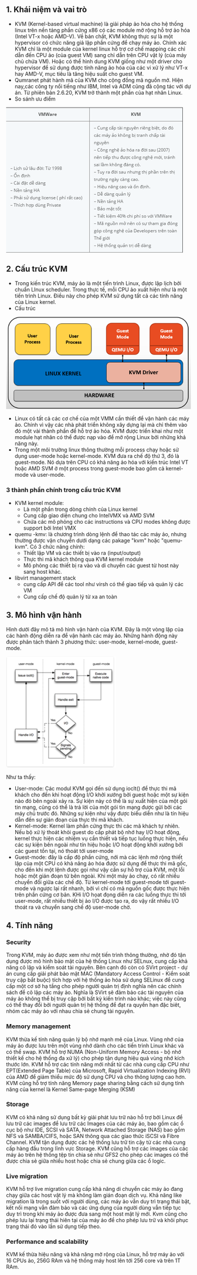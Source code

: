 ## 1. Khái niệm và vai trò

* KVM (Kernel-based virtual machine) là giải pháp ảo hóa cho hệ thống linux trên nền tảng phần cứng x86 có các module mở rộng hỗ trợ ảo hóa (Intel VT-x hoặc AMD-V). Về bản chất, KVM không thực sự là một hypervisor có chức năng giả lập phần cứng để chạy máy ảo. Chính xác KVM chỉ là một module của kernel linux hỗ trợ cơ chế mapping các chỉ dẫn đến CPU ảo (của guest VM) sang chỉ dẫn trên CPU vật lý (của máy chủ chứa VM). Hoặc có thể hình dung KVM giống như một driver cho hypervisor để sử dụng được tính năng ảo hóa của các vi xử lý như VT-x hay AMD-V, mục tiêu là tăng hiệu suất cho guest VM.
* Qumranet phát hành mã của KVM cho cộng đồng mã nguồn mở. Hiện nay,các công ty nổi tiếng như IBM, Intel và ADM cũng đã cộng tác với dự án. Từ phiên bản 2.6.20, KVM trở thành một phần của hạt nhân Linux.
* So sánh ưu điểm

![KVM](image/KVM.png)

## 2. Cấu trúc KVM

* Trong kiến trúc KVM, máy ảo là một tiến trình Linux, được lập lịch bởi chuẩn LInux scheduler. Trong thực tế, mỗi CPU ảo xuất hiện như là một tiến trình Linux. Điều này cho phép KVM sử dụng tất cả các tính năng của Linux kernel.
* Cấu trúc

![cau truc](image/cautruc.png)

* Linux có tất cả các cơ chế của một VMM cần thiết để vận hành các máy ảo. Chính vì vậy các nhà phát triển không xây dựng lại mà chỉ thêm vào đó một vài thành phần để hỗ trợ ảo hóa. KVM được triển khai như một module hạt nhân có thể được nạp vào để mở rộng Linux bởi những khả năng này.
* Trong một môi trường linux thông thường mỗi process chạy hoặc sử dụng user-mode hoặc kernel-mode. KVM đưa ra chế độ thứ 3, đó là guest-mode. Nó dựa trên CPU có khả năng ảo hóa với kiến trúc Intel VT hoặc AMD SVM ở một process trong guest-mode bao gồm cả kernel-mode và user-mode.
### 3 thành phần chính trong cấu trúc KVM
* KVM kernel module:  
    * Là một phần trong dòng chính của Linux kernel
    * Cung cấp giao diện chung cho IntelVMX và AMD SVM
    * Chứa các mô phỏng cho các instructions và CPU modes không được support bởi Intel VMX
* quemu -kmv: là chương trình dòng lệnh để thao tác các máy ảo, nhưng thường được vận chuyển dưới dạng các pakage "kvm" hoặc "quemu-kvm". Có 3 chức năng chính:
    * Thiết lập VM và các thiết bị vào ra (input/output)
    * Thực thi mã khách thông qua KVM kernel module
    * Mô phỏng các thiết bị ra vào và di chuyển các guest từ host này sang host khác.
* libvirt management stack
    * cung cấp API để các tool như virsh có thể giao tiếp và quản lý các VM
    * Cung cấp chế độ quản lý từ xa an toàn

## 3. Mô hình vận hành
Hình dưới đây mô tả mô hình vận hành của KVM. Đây là một vòng lặp của các hành động diễn ra để vận hành các máy ảo. Những hành động này được phân tách thành 3 phương thức: user-mode, kernel-mode, guest-mode.

![mo hinh](image/mo-hinh.png)

Như ta thấy:
* User-mode: Các modul KVM gọi đến sử dụng ioclt() để thực thi mã khách cho đến khi hoạt động I/O khởi xướng bởi guest hoặc một sự kiện nào đó bên ngoài xảy ra. Sự kiện này có thể là sự xuất hiện của một gói tin mạng, cũng có thể là trả lời của một gói tin mạng được gửi bởi các máy chủ trước đó. Những sự kiện như vậy được biểu diễn như là tín hiệu dẫn đến sự gián đoạn của thực thi mã khách.
* Kernel-mode: Kernel làm phần cứng thực thi các mã khách tự nhiên. Nếu bộ xử lý thoát khỏi guest do cấp phát bộ nhớ hay I/O hoạt động, kernel thực hiện các nhiệm vụ cần thiết và tiếp tục luồng thực hiện, nếu các sự kiện bên ngoài như tín hiệu hoặc I/O hoạt động khởi xướng bởi các guest tồn tại, nó thoát tới user-mode
* Guest-mode: đây là cấp độ phần cứng, nới mà các lệnh mở rộng thiết lập của một CPU có khả năng ảo hóa được sử dụng để thực thi mã gốc, cho đến khi một lệnh được gọi như vậy cần sự hỗ trợ của KVM, một lỗi hoặc một gián đoạn từ bên ngoài.
Khi một máy ảo chạy, có rất nhiều chuyển đổi giữa các chế độ. Từ kernel-mode tới guest-mode tới guest-mode và ngược lại rất nhanh, bởi vì chỉ có mã nguồn gốc được thực hiện trên phần cứng cơ bản. KHi I/O họat đọng diễn ra các luồng thực thi tới user-mode, rất nhiều thiết bị ảo I/O được tạo ra, do vậy rất nhiều I/O thoát ra và chuyển sang chế độ user-mode chờ.

## 4. Tính năng

### Security
Trong KVM, máy ảo được xem như một tiến trình thông thường, nhờ đó tận dụng được mô hình bảo mật của hệ thống Linux như SELnux, cung cấp khả năng cô lập và kiểm soát tài nguyên. Bên cạnh đó còn có SVirt project - dự án cung cấp giải phát bảo mật MAC (Mandatory Access Control - Kiểm soát truy cập bắt buộc) tích hợp với hệ thống ảo hóa sử dụng SELinux để cung cấp một cơ sở hạ tầng cho phép người quản trị định nghĩa nên các chính sách để cô lập các máy ảo. Nghĩa là SVirt sẽ đảm bảo các tài nguyên của máy ảo không thể bị truy cập bởi bất kỳ kiến trình nào khác; việc này cũng có thể thay đổi bởi người quản trị hệ thống để đạt ra quyền hạn đặc biêt, nhóm các máy ảo với nhau chia sẻ chung tài nguyên.

### Memory management
KVM thừa kế tính năng quản lý bộ nhớ mạnh mẽ của Linux. Vùng nhớ của máy ảo được lưu trên một vùng nhớ dành cho các tiến trình Linux khác và có thể swap. KVM hỗ trợ NUMA (Non-Uniform Memory Access - bộ nhớ thiết kế cho hệ thống đa xử lý) cho phép tận dụng hiệu quả vùng nhớ kích thước lớn. KVM hỗ trợ các tính năng mới nhất từ các nhà cung cấp CPU như EPT(Extended Page Table) của Microsoft, Rapid Virtualization Indexing (RVI) của AMD để giảm thiểu mức độ sử dụng CPU và cho thông lượng cao hơn. KVM cũng hỗ trợ tính năng Memory page sharing bằng cách sử dụng tính năng của kernel là Kernel Same-page Merging (KSM)

### Storage
KVM có khả năng sử dụng bất kỳ giải phát lưu trữ nào hỗ trợ bởi Linux để lưu trữ các images để lưu trữ các Images của các máy ảo, bao gồm các ổ cục bộ như IDE, SCSI và SATA, Network Attached Storage (NAS) bao gồm NFS và SAMBA/CIFS, hoặc SAN thông qua các giao thức iSCSI và Fibre Channel. KVM tận dụng được các hệ thống lưu trữ tin cậy từ các nhà cung cấp hàng đầu trong lĩnh vực Storage. KVM cũng hỗ trợ các images của các máy ảo trên hệ thống tệp tin chia sẻ như GFS2 cho phép các images có thể được chia sẻ giữa nhiều host hoặc chia sẻ chung giữa các ổ logic.

### Live migration 
KVM hỗ trợ live migration cung cấp khả năng di chuyển các máy ảo đang chạy giữa các host vật lý mà không làm gián đoạn dịch vụ. Khả năng like migration là trong suốt với người dùng, các máy ảo vẫn duy trì trạng thái bật, kết nối mạng vẫn đảm bảo và các ứng dụng của người dùng vẫn tiếp tục duy trì trong khi máy ảo được đưa sang một host mật lý mới. Kvm cũng cho phép lưu lại trạng thái hiên tại của máy ảo để cho phép lưu trữ và khôi phục trạng thái đó vào lần sử dụng tiếp theo.

### Performance and scalability
KVM kế thừa hiệu năng và khả năng mở rộng của Linux, hỗ trợ máy ảo với 16 CPUs ảo, 256G RAm và hệ thống máy host lên tới 256 core và trên 1T RAm.



